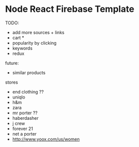 Node React Firebase Template
============================

TODO:
- add more sources + links
- cart *
- popularity by clicking
- keywords
- redux

future:
- similar products

stores
- end clothing ??
- uniqlo
- h&m
- zara
- mr porter ??
- haberdasher
- j crew
- forever 21
- net a porter
- http://www.yoox.com/us/women
